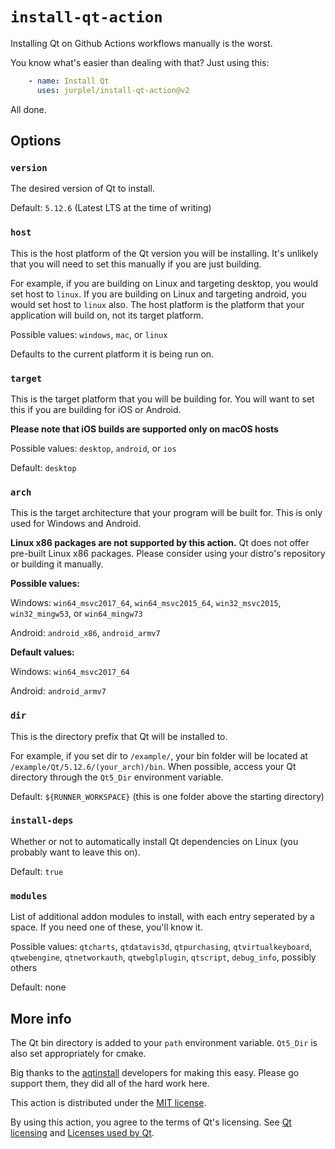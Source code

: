 # `install-qt-action`

Installing Qt on Github Actions workflows manually is the worst.

You know what's easier than dealing with that? Just using this:
```yml
    - name: Install Qt
      uses: jurplel/install-qt-action@v2
```

All done.

## Options

### `version`
The desired version of Qt to install.

Default: `5.12.6` (Latest LTS at the time of writing)

### `host`
This is the host platform of the Qt version you will be installing. It's unlikely that you will need to set this manually if you are just building.

For example, if you are building on Linux and targeting desktop, you would set host to `linux`. If you are building on Linux and targeting android, you would set host to `linux` also. The host platform is the platform that your application will build on, not its target platform.

Possible values: `windows`, `mac`, or `linux`

Defaults to the current platform it is being run on.

### `target`
This is the target platform that you will be building for. You will want to set this if you are building for iOS or Android. 

**Please note that iOS builds are supported only on macOS hosts**

Possible values: `desktop`, `android`, or `ios`

Default: `desktop`

### `arch`
This is the target architecture that your program will be built for. This is only used for Windows and Android.

**Linux x86 packages are not supported by this action.** Qt does not offer pre-built Linux x86 packages. Please consider using your distro's repository or building it manually.

**Possible values:**

Windows: `win64_msvc2017_64`, `win64_msvc2015_64`, `win32_msvc2015`, `win32_mingw53`, or `win64_mingw73`

Android: `android_x86`, `android_armv7`

**Default values:**

Windows: `win64_msvc2017_64`

Android: `android_armv7`

### `dir`
This is the directory prefix that Qt will be installed to.

For example, if you set dir to `/example/`, your bin folder will be located at `/example/Qt/5.12.6/(your_arch)/bin`. When possible, access your Qt directory through the `Qt5_Dir` environment variable.

Default: `${RUNNER_WORKSPACE}` (this is one folder above the starting directory)

### `install-deps`
Whether or not to automatically install Qt dependencies on Linux (you probably want to leave this on).

Default: `true`

### `modules`
List of additional addon modules to install, with each entry seperated by a space. If you need one of these, you'll know it.

Possible values: `qtcharts`, `qtdatavis3d`, `qtpurchasing`, `qtvirtualkeyboard`, `qtwebengine`, `qtnetworkauth`, `qtwebglplugin`, `qtscript`, `debug_info`, possibly others

Default: none


## More info

The Qt bin directory is added to your `path` environment variable. `Qt5_Dir` is also set appropriately for cmake. 

Big thanks to the [aqtinstall](https://github.com/miurahr/aqtinstall/) developers for making this easy. Please go support them, they did all of the hard work here.

This action is distributed under the [MIT license](LICENSE).

By using this action, you agree to the terms of Qt's licensing. See [Qt licensing](https://www.qt.io/licensing/) and [Licenses used by Qt](https://doc.qt.io/qt-5/licenses-used-in-qt.html). 
